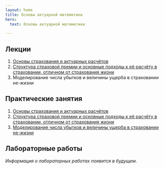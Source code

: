 ```yaml
---
layout: home
title: Основы актуарной математики
hero:
  text: Основы актуарной математики

---
```


## Лекции

1. [Основы страхования и актуарных расчётов](./2025/lectures/01/)
2. [Структура страховой премии и основные подходы к её расчёту в страховании, отличном от страхования жизни](./2025/lectures/02/)
3. Моделирование числа убытков и величины ущерба в страховании не-жизни

## Практические занятия

1. [Основы страхования и актуарных расчётов](./2025/practice/01/)
2. [Структура страховой премии и основные подходы к её расчёту в страховании, отличном от страхования жизни](./2025/practice/02/)
3. [Моделирование числа убытков и величины ущерба в страховании не-жизни](./2025/practice/03/)

## Лабораторные работы

*Информация о лабораторных работах появится в будущем.*

<!--## Сессия

*Информация о сессии появится в будущем.*-->